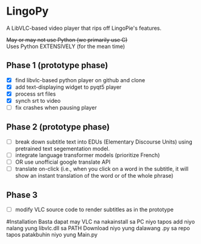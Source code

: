 # LingoPy
A LibVLC-based video player that rips off LingoPie's features.

~~May or may not use Python (we primarily use C)~~  
Uses Python EXTENSIVELY (for the mean time)

## Phase 1 (prototype phase)

- [x]  find libvlc-based python player on github and clone
- [x]  add text-displaying widget to pyqt5 player
- [x]  process srt files
- [x]  synch srt to video
- [ ]  fix crashes when pausing player

## Phase 2 (prototype phase)

- [ ]  break down subtitle text into EDUs (Elementary Discourse Units) using pretrained text segementation model.
- [ ]  integrate language transformer models (prioritize French)
- [ ]  OR use unofficial google translate API
- [ ]  translate on-click (i.e., when you click on a word in the subtitle, it will show an instant translation of the word or of the whole phrase)

## Phase 3
- [ ] modify VLC source code to render subtitles as in the prototype

#Installation
Basta dapat may VLC na nakainstall sa PC niyo tapos add niyo nalang yung libvlc.dll sa PATH
Download niyo yung dalawang .py sa repo tapos patakbuhin niyo yung Main.py
